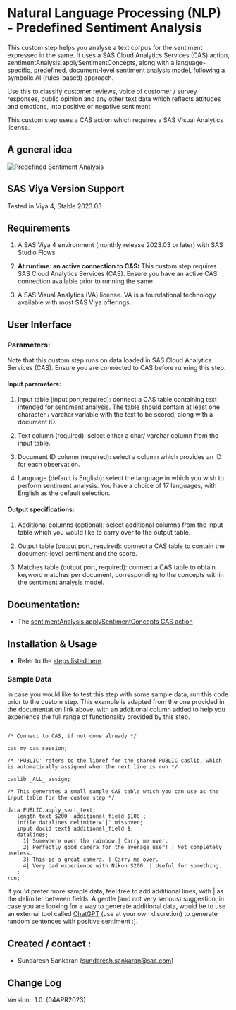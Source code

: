 # Natural Language Processing (NLP) - Predefined Sentiment Analysis

This custom step helps you analyse a text corpus for the sentiment expressed in the same.  It uses a SAS Cloud Analytics Services (CAS) action, sentimentAnalysis.applySentimentConcepts, along with a language-specific, predefined, document-level sentiment analysis model, following a symbolic AI (rules-based) approach.

Use this to classify customer reviews, voice of customer / survey responses, public opinion and any other text data which reflects attitudes and emotions, into positive or negative sentiment.

This custom step uses a CAS action which requires a SAS Visual Analytics license.
 
## A general idea

![Predefined Sentiment Analysis](./img/predefined_sentiment_analysis_general_idea.gif)

## SAS Viya Version Support
Tested in Viya 4, Stable 2023.03

## Requirements

1. A SAS Viya 4 environment (monthly release 2023.03 or later) with SAS Studio Flows.

2. **At runtime: an active connection to CAS:** This custom step requires SAS Cloud Analytics Services (CAS). Ensure you have an active CAS connection available prior to running the same.

3. A SAS Visual Analytics (VA) license. VA is a foundational technology available with most SAS Viya offerings.


## User Interface

### Parameters:

Note that this custom step runs on data loaded in SAS Cloud Analytics Services (CAS). Ensure you are connected to CAS before running this step.

#### Input parameters:

1. Input table (input port,required): connect a CAS table containing text intended for sentiment analysis.  The table should contain at least one character / varchar variable with the text to be scored, along with a document ID.

2. Text column (required): select either a char/ varchar column from the input table.

3. Document ID column (required): select a column which provides an ID for each observation.

4. Language (default is English): select the language in which you wish to perform sentiment analysis.  You have a choice of 17 languages, with English as the default selection.


#### Output specifications:

1. Additional columns (optional): select additional columns from the input table which you would like to carry over to the output table.

2. Output table (output port, required): connect a CAS table to contain the document-level sentiment and the score.

3. Matches table (output port, required): connect a CAS table to obtain keyword matches per document, corresponding to the concepts within the sentiment analysis model.


## Documentation:

- The [sentimentAnalysis.applySentimentConcepts CAS action](https://go.documentation.sas.com/doc/en/sasstudiocdc/default/pgmsascdc/casanpg/cas-sentimentanalysis-applysentimentconcepts.htm)


## Installation & Usage
- Refer to the [steps listed here](https://github.com/sassoftware/sas-studio-custom-steps#getting-started---making-a-custom-step-from-this-repository-available-in-sas-studio).

### Sample Data
In case you would like to test this step with some sample data, run this code prior to the custom step.  This example is adapted from the one provided in the documentation link above, with an additional column added to help you experience the full range of functionality provided by this step.

```sas

/* Connect to CAS, if not done already */

cas my_cas_session;

/* 'PUBLIC' refers to the libref for the shared PUBLIC caslib, which is automatically assigned when the next line is run */

caslib _ALL_ assign;

/* This generates a small sample CAS table which you can use as the input table for the custom step */

data PUBLIC.apply_sent_text;                           
   length text $200  additional_field $100 ;
   infile datalines delimiter='|' missover;
   input docid text$ additional_field $;
   datalines;     
     1| Somewhere over the rainbow.| Carry me over.        
     2| Perfectly good camera for the average user! | Not completely useless.
     3| This is a great camera. | Carry me over.
     4| Very bad experience with Nikon S200. | Useful for something.
   ;
run;

```

If you'd prefer more sample data, feel free to add additional lines, with | as the delimiter between fields.  A gentle (and not very serious) suggestion, in case you are looking for a way to generate additional data, would be to use an external tool called [ChatGPT](http://chat.openai.com) (use at your own discretion) to generate random sentences with positive sentiment :).  


## Created / contact : 

- Sundaresh Sankaran (sundaresh.sankaran@sas.com)

## Change Log

Version : 1.0.   (04APR2023)